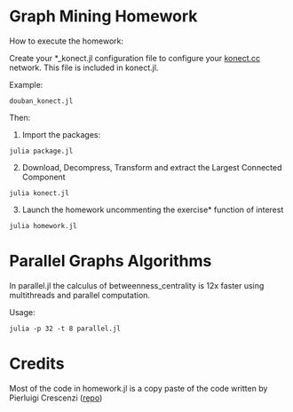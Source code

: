 # Graph Mining Homework

How to execute the homework:

Create your *_konect.jl configuration file to configure your [konect.cc](http://konect.cc/networks/) network. This file is included in konect.jl.

Example:
```
douban_konect.jl
```

Then:

1. Import the packages:
```
julia package.jl
```

2. Download, Decompress, Transform and extract the Largest Connected Component
```
julia konect.jl
```

3. Launch the homework uncommenting the exercise* function of interest
```
julia homework.jl
```

# Parallel Graphs Algorithms

In parallel.jl the calculus of betweenness_centrality is 12x faster using multithreads and parallel computation.

Usage:
```
julia -p 32 -t 8 parallel.jl
```

# Credits

Most of the code in homework.jl is a copy paste of the code written by Pierluigi Crescenzi ([repo](https://github.com/piluc/GraphMining/tree/main/code))
